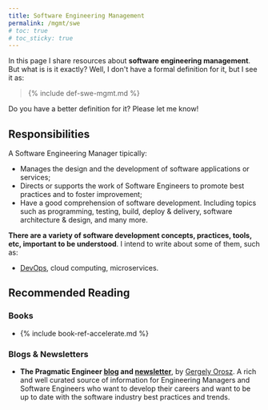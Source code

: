 ```yaml
---
title: Software Engineering Management
permalink: /mgmt/swe
# toc: true
# toc_sticky: true
---
```


In this page I share resources about **software engineering management**. But what is is it exactly? Well, I don't have a formal definition for it, but I see it as:

> {% include def-swe-mgmt.md %}
 
Do you have a better definition for it? Please let me know!

## Responsibilities

A Software Engineering Manager tipically:

- Manages the design and the development of software applications or services;
- Directs or supports the work of Software Engineers to promote best practices and to foster improvement;
- Have a good comprehension of software development. Including topics such as programming, testing, build, deploy & delivery, software architecture & design, and many more.

**There are a variety of software development concepts, practices, tools, etc, important to be understood**. I intend to write about some of them, such as:

- [DevOps](/swe/devops), cloud computing, microservices.

## Recommended Reading

### Books

- {% include book-ref-accelerate.md %}

### Blogs & Newsletters

- **The Pragmatic Engineer [blog](https://blog.pragmaticengineer.com/) and [newsletter](https://newsletter.pragmaticengineer.com/)**, by [Gergely Orosz](https://www.linkedin.com/in/gergelyorosz). A rich and well curated source of information for Engineering Managers and Software Engineers who want to develop their careers and want to be up to date with the software industry best practices and trends.